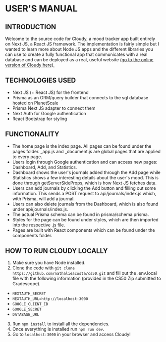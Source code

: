 # USER'S MANUAL
## INTRODUCTION
Welcome to the source code for Cloudy, a mood tracker app built entirely on Next JS, a React JS framework. The implementation is fairly simple but I wanted to learn more about Node JS apps and the different libraries you can use to create a fully functional app that communicates with a real database and can be deployed as a real, useful website [(go to the online version of Cloudy here).](https://cloudy-mood-tracker.vercel.app/)
## TECHNOLOGIES USED
- Next JS (+ React JS) for the frontend
- Prisma as an ORM/query builder that connects to the sql database hosted on PlanetScale
- Prisma Next JS adapter to connect them
- Next Auth for Google authentication
- React Bootstrap for styling
## FUNCTIONALITY
- The home page is the index page. All pages can be found under the pages folder. _app.js and _document.js are global pages that are applied to every page.
- Users login through Google authentication and can access new pages: Dashboard, Add, and Statistics.
- Dashboard shows the user's journals added through the Add page while Statistics shows a few interesting details about the user's mood. This is done through getServerSideProps, which is how Next JS fetches data.
- Users can add journals by clicking the Add button and filling out some information. This sends a POST request to api/journals/index.js which, with Prisma, will add a journal.
- Users can also delete journals from the Dashboard, which is also found under api/journals/index.js.
- The actual Prisma schema can be found in prisma/schema.prisma.
- Styles for the page can be found under styles, which are then imported into the respective .js file.
- Pages are built with React components which can be found under the components folder.
## HOW TO RUN CLOUDY LOCALLY
1. Make sure you have Node installed.
2. Clone the code with `git clone https://github.com/nathalieacosta/cs50.git` and fill out the .env.local file with the following information (provided in the CS50 Zip submitted to Gradescope).
- `NEXTAUTH_SECRET`
- `NEXTAUTH_URL=http://localhost:3000`
- `GOOGLE_CLIENT_ID`
- `GOOGLE_SECRET`
- `DATABASE_URL`
3. Run `npm install` to install all the dependencies.
4. Once everything is installed run `npm run dev`.
5. Go to `localhost:3000` in your browser and access Cloudy!